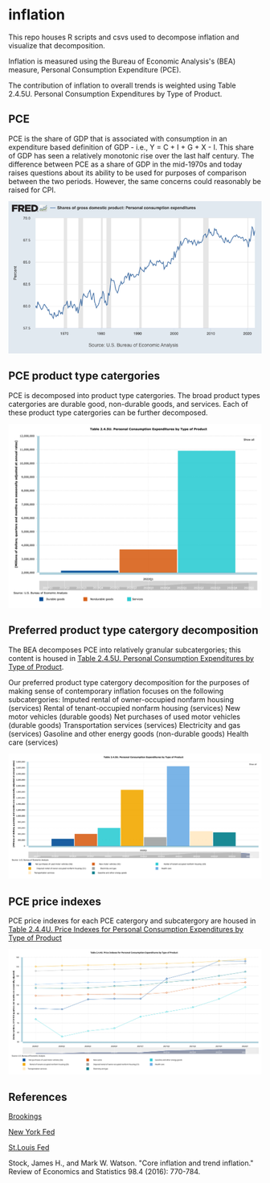 # inflation
This repo houses R scripts and csvs used to decompose inflation and visualize that decomposition. 

Inflation is measured using the Bureau of Economic Analysis's (BEA) measure, Personal Consumption Expenditure (PCE).

The contribution of inflation to overall trends is weighted using Table 2.4.5U. Personal Consumption Expenditures by Type of Product.

## PCE

PCE is the share of GDP that is associated with consumption in an expenditure based definition of GDP - i.e., Y = C + I + G + X - I. This share of GDP has seen a relatively monotonic rise over the last half century. The difference between PCE as a share of GDP in the mid-1970s and today raises questions about its ability to be used for purposes of comparison between the two periods. However, the same concerns could reasonably be raised for CPI. 

![](figures/fredgraph.png)

## PCE product type catergories

PCE is decomposed into product type catergories. The broad product types catergories are durable good, non-durable goods, and services. Each of these product type catergories can be further decomposed. 

![](figures/pce_cat_q1_2022.png)

## Preferred product type catergory decomposition

The BEA decomposes PCE into relatively granular subcatergories; this content is housed in [Table 2.4.5U. Personal Consumption Expenditures by Type of Product](https://apps.bea.gov/iTable/iTable.cfm?reqid=19&step=3&isuri=1&1921=underlying&1903=2017#reqid=19&step=3&isuri=1&1921=underlying&1903=2017). 

Our preferred product type catergory decomposition for the purposes of making sense of contemporary inflation focuses on the following subcatergories: 
  Imputed rental of owner-occupied nonfarm housing (services)
  Rental of tenant-occupied nonfarm housing (services)
  New motor vehicles (durable goods) 
  Net purchases of used motor vehicles (durable goods)
  Transportation services (services)
  Electricity and gas (services) 
  Gasoline and other energy goods (non-durable goods)
  Health care (services)
 
 ![](figures/pce_cat_of_interest.png)
 
 ## PCE price indexes
 
 PCE price indexes for each PCE catergory and subcatergory are housed in [Table 2.4.4U. Price Indexes for Personal Consumption Expenditures by Type of Product](https://apps.bea.gov/iTable/iTable.cfm?ReqID=19&step=2#reqid=19&step=2&isuri=1&1921=underlying)

![](figures/price_change.svg)
 
 ## References
 
[Brookings](https://www.brookings.edu/blog/up-front/2022/05/18/how-does-the-consumer-price-index-account-for-the-cost-of-housing/)
 
[New York Fed](https://libertystreeteconomics.newyorkfed.org/2022/04/inflation-persistence-how-much-is-there-and-where-is-it-coming-from/)

[St.Louis Fed](stlouisfed.org/on-the-economy/2022/mar/breaking-down-contributors-high-inflation)

Stock, James H., and Mark W. Watson. "Core inflation and trend inflation." Review of Economics and Statistics 98.4 (2016): 770-784.
